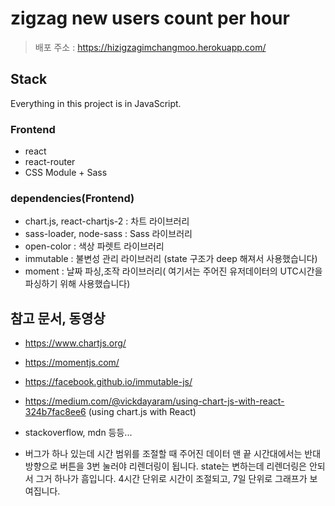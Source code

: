 # zigzag new users count per hour

> 배포 주소 : https://hizigzagimchangmoo.herokuapp.com/

## Stack

Everything in this project is in JavaScript.

### Frontend

- react
- react-router
- CSS Module + Sass

### dependencies(Frontend)

- chart.js, react-chartjs-2 : 차트 라이브러리
- sass-loader, node-sass : Sass 라이브러리
- open-color : 색상 파렛트 라이브러리
- immutable : 불변성 관리 라이브러리 (state 구조가 deep 해져서 사용했습니다)
- moment : 날짜 파싱,조작 라이브러리( 여기서는 주어진 유저데이터의 UTC시간을 파싱하기 위해 사용했습니다)

## 참고 문서, 동영상
- https://www.chartjs.org/
- https://momentjs.com/
- https://facebook.github.io/immutable-js/
- https://medium.com/@vickdayaram/using-chart-js-with-react-324b7fac8ee6 (using chart.js with React)
- stackoverflow, mdn 등등...

- 버그가 하나 있는데 시간 범위를 조절할 때 주어진 데이터 맨 끝 시간대에서는 반대방향으로 버튼을 3번 눌러야 리렌더링이 됩니다. state는 변하는데 리렌더링은 안되서 그거 하나가 흠입니다. 4시간 단위로 시간이 조절되고, 7일 단위로 그래프가 보여집니다.